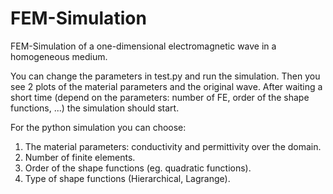 # FEM-Simulation
FEM-Simulation of a one-dimensional electromagnetic wave in a homogeneous medium.

You can change the parameters in test.py and run the simulation. Then you see 2 plots of the material parameters and the original wave. After waiting a short time (depend on the parameters: number of FE, order of the shape functions, ...) the simulation should start. 

 For the python simulation you can choose:
 
1. The material parameters: conductivity and permittivity over the domain.
2. Number of finite elements.
3. Order of the shape functions (eg. quadratic functions).
4. Type of shape functions (Hierarchical, Lagrange).
